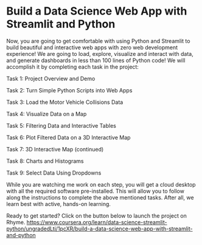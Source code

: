 # Build a Data Science Web App with Streamlit and Python

Now, you are going to get comfortable with using Python and Streamlit to build beautiful and interactive web apps with zero web development experience! We are going to load, explore, visualize and interact with data, and generate dashboards in less than 100 lines of Python code! We will accomplish it by completing each task in the project:

Task 1: Project Overview and Demo

Task 2: Turn Simple Python Scripts into Web Apps

Task 3: Load the Motor Vehicle Collisions Data

Task 4: Visualize Data on a Map

Task 5: Filtering Data and Interactive Tables

Task 6: Plot Filtered Data on a 3D Interactive Map

Task 7: 3D Interactive Map (continued)

Task 8: Charts and Histograms

Task 9: Select Data Using Dropdowns

While you are watching me work on each step, you will get a cloud desktop with all the required software pre-installed. This will allow you to follow along the instructions to complete the above mentioned tasks. After all, we learn best with active, hands-on learning.

Ready to get started? Click on the button below to launch the project on Rhyme.
https://www.coursera.org/learn/data-science-streamlit-python/ungradedLti/1pcXR/build-a-data-science-web-app-with-streamlit-and-python
